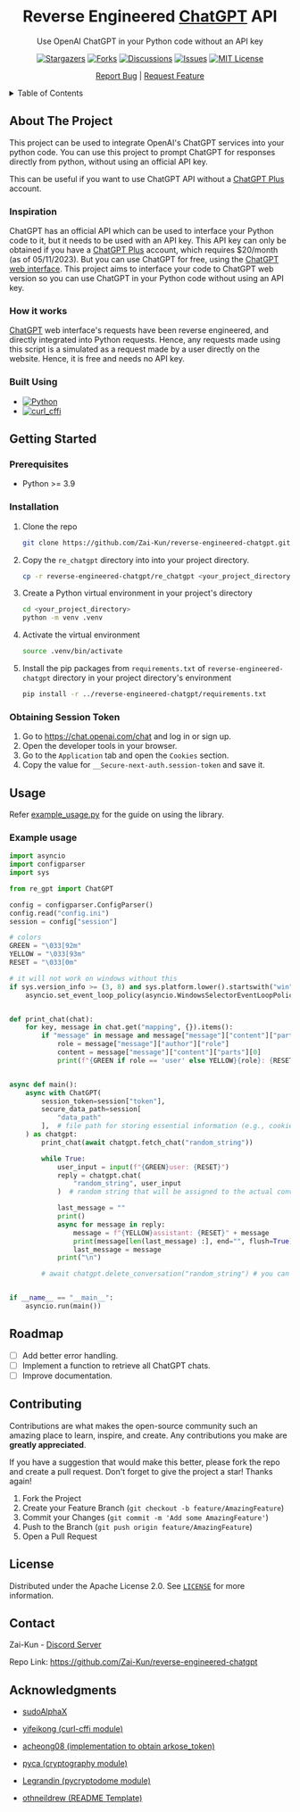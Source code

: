 
<div align="center">
  <a href="https://github.com/Zai-Kun/reverse-engineered-chatgpt">  </a>

<h1 align="center">Reverse Engineered <a href="https://openai.com/blog/chatgpt">ChatGPT</a> API</h1>

  <p align="center">
    Use OpenAI ChatGPT in your Python code without an API key

[![Stargazers][stars-badge]][stars-url]
[![Forks][forks-badge]][forks-url]
[![Discussions][discussions-badge]][discussions-url]
[![Issues][issues-badge]][issues-url]
[![MIT License][license-badge]][license-url]

  </p>
    <p align="center">
    <a href="https://github.com/Zai-Kun/reverse-engineered-chatgpt"></a>
    <a href="https://github.com/Zai-Kun/reverse-engineered-chatgpt/issues">Report Bug</a>
    |
    <a href="https://github.com/Zai-Kun/reverse-engineered-chatgpt/discussions">Request Feature</a>
  </p>
</div>

<!-- TABLE OF CONTENTS -->
<details>
  <summary>Table of Contents</summary>
  <ol>
    <li>
      <a href="#about-the-project">About The Project</a>
      <ul>
        <li><a href="#inspiration">Inspiration</a></li>
        <li><a href="#how-it-works">How it works</a></li>
        <li><a href="#built-using">Built using</a></li>
      </ul>
    </li>
    <li>
      <a href="#getting-started">Getting Started</a>
      <ul>
        <li><a href="#prerequisites">Prerequisites</a></li>
        <li><a href="#installation">Installation</a></li>
        <li><a href="#obtaining-session-token">Obtaining Session Token</a></li>
      </ul>
    </li>
    <li><a href="#usage">Usage</a>
        <ul>
        <li><a href="#example-usage">Example Usage</a></li>
        </ul>
    </li>
    <li><a href="#roadmap">Roadmap</a></li>
    <li><a href="#contributing">Contributing</a></li>
    <li><a href="#license">License</a></li>
    <li><a href="#contact">Contact</a></li>
    <li><a href="#acknowledgments">Acknowledgments</a></li>
  </ol>
</details>

## About The Project

This project can be used to integrate OpenAI's ChatGPT services into your python code. You can use this project to prompt ChatGPT for responses directly from python, without using an official API key.

This can be useful if you want to use ChatGPT API without a [ChatGPT Plus](https://openai.com/blog/chatgpt-plus) account.

### Inspiration

ChatGPT has an official API which can be used to interface your Python code to it, but it needs to be used with an API key. This API key can only be obtained if you have a [ChatGPT Plus](https://openai.com/blog/chatgpt-plus) account, which requires $20/month (as of 05/11/2023). But you can use ChatGPT for free, using the [ChatGPT web interface](https://chat.openai.com/). This project aims to interface your code to ChatGPT web version so you can use ChatGPT in your Python code without using an API key.

### How it works

[ChatGPT](https://chat.openai.com/) web interface's requests have been reverse engineered, and directly integrated into Python requests. Hence, any requests made using this script is a simulated as a request made by a user directly on the website. Hence, it is free and needs no API key.

### Built Using

* [![Python][python-badge]][python-url]
* [![curl_cffi][curl-cffi-badge]][curl-cffi-url]

## Getting Started

### Prerequisites

* Python >= 3.9

### Installation

1. Clone the repo

   ```sh
   git clone https://github.com/Zai-Kun/reverse-engineered-chatgpt.git
   ```

2. Copy the `re_chatgpt` directory into into your project directory.

   ```sh
   cp -r reverse-engineered-chatgpt/re_chatgpt <your_project_directory>
   ```

3. Create a Python virtual environment in your project's directory

    ```sh
    cd <your_project_directory>
    python -m venv .venv
    ```

4. Activate the virtual environment

    ```sh
    source .venv/bin/activate
    ```

5. Install the pip packages from `requirements.txt` of `reverse-engineered-chatgpt` directory in your project directory's environment

    ```sh
    pip install -r ../reverse-engineered-chatgpt/requirements.txt
    ```

### Obtaining Session Token

1. Go to <https://chat.openai.com/chat> and log in or sign up.
2. Open the developer tools in your browser.
3. Go to the `Application` tab and open the `Cookies` section.
4. Copy the value for `__Secure-next-auth.session-token` and save it.

## Usage

Refer [example_usage.py](https://github.com/Zai-Kun/reverse-engineered-chatgpt/blob/dev/example_usage.py) for the guide on using the library.

### Example usage

```python
import asyncio
import configparser
import sys

from re_gpt import ChatGPT

config = configparser.ConfigParser()
config.read("config.ini")
session = config["session"]

# colors
GREEN = "\033[92m"
YELLOW = "\033[93m"
RESET = "\033[0m"

# it will not work on windows without this
if sys.version_info >= (3, 8) and sys.platform.lower().startswith("win"):
    asyncio.set_event_loop_policy(asyncio.WindowsSelectorEventLoopPolicy())


def print_chat(chat):
    for key, message in chat.get("mapping", {}).items():
        if "message" in message and message["message"]["content"]["parts"][0]:
            role = message["message"]["author"]["role"]
            content = message["message"]["content"]["parts"][0]
            print(f"{GREEN if role == 'user' else YELLOW}{role}: {RESET}{content}\n")


async def main():
    async with ChatGPT(
        session_token=session["token"],
        secure_data_path=session[
            "data_path"
        ],  # file path for storing essential information (e.g., cookies, auth token)
    ) as chatgpt:
        print_chat(await chatgpt.fetch_chat("random_string"))

        while True:
            user_input = input(f"{GREEN}user: {RESET}")
            reply = chatgpt.chat(
                "random_string", user_input
            )  # random string that will be assigned to the actual conversation id

            last_message = ""
            print()
            async for message in reply:
                message = f"{YELLOW}assistant: {RESET}" + message
                print(message[len(last_message) :], end="", flush=True)
                last_message = message
            print("\n")

        # await chatgpt.delete_conversation("random_string") # you can delete a convo with this


if __name__ == "__main__":
    asyncio.run(main())
```

## Roadmap

* [ ] Add better error handling.
* [ ] Implement a function to retrieve all ChatGPT chats.
* [ ] Improve documentation.

## Contributing

Contributions are what makes the open-source community such an amazing place to learn, inspire, and create. Any contributions you make are **greatly appreciated**.

If you have a suggestion that would make this better, please fork the repo and create a pull request.
Don't forget to give the project a star! Thanks again!

1. Fork the Project
2. Create your Feature Branch (`git checkout -b feature/AmazingFeature`)
3. Commit your Changes (`git commit -m 'Add some AmazingFeature'`)
4. Push to the Branch (`git push origin feature/AmazingFeature`)
5. Open a Pull Request

## License

Distributed under the Apache License 2.0. See [`LICENSE`](https://github.com/Zai-Kun/reverse-engineered-chatgpt/blob/main/LICENSE
) for more information.

## Contact

Zai-Kun - [Discord Server](https://discord.gg/ymcqxudVJG)

Repo Link: <https://github.com/Zai-Kun/reverse-engineered-chatgpt>

## Acknowledgments

* [sudoAlphaX](https://github.com/sudoAlphaX)

* [yifeikong (curl-cffi module)](https://github.com/yifeikong/curl_cffi)

* [acheong08 (implementation to obtain arkose_token)](https://github.com/acheong08/funcaptcha)

* [pyca (cryptography module)](https://github.com/pyca/cryptography/)

* [Legrandin (pycryptodome module)](https://github.com/Legrandin/pycryptodome/)

* [othneildrew (README Template)](https://github.com/othneildrew)

<!-- MARKDOWN LINKS & IMAGES -->
[forks-badge]: https://img.shields.io/github/forks/Zai-Kun/reverse-engineered-chatgpt
[forks-url]: https://github.com/Zai-Kun/reverse-engineered-chatgpt/network/members
[stars-badge]: https://img.shields.io/github/stars/Zai-Kun/reverse-engineered-chatgpt
[stars-url]: https://github.com/Zai-Kun/reverse-engineered-chatgpt/stargazers
[issues-badge]: https://img.shields.io/github/issues/Zai-Kun/reverse-engineered-chatgpt
[issues-url]: https://github.com/Zai-Kun/reverse-engineered-chatgpt/issues
[discussions-badge]: https://img.shields.io/github/discussions/Zai-Kun/reverse-engineered-chatgpt
[discussions-url]: https://github.com/Zai-Kun/reverse-engineered-chatgpt/discussions
[python-badge]: https://img.shields.io/badge/Python-blue?logo=python&logoColor=yellow
[python-url]: https://www.python.org/
[curl-cffi-url]: https://github.com/aio-libs/curl-cffi
[curl-cffi-badge]: https://img.shields.io/badge/curl__cffi-green
[license-badge]: https://img.shields.io/github/license/Zai-Kun/reverse-engineered-chatgpt
[license-url]: https://github.com/Zai-Kun/reverse-engineered-chatgpt/blob/main/LICENSE
